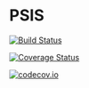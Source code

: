 # PSIS

[![Build Status](https://travis-ci.org/alvaro1101/PSIS.jl.svg?branch=master)](https://travis-ci.org/alvaro1101/PSIS.jl)

[![Coverage Status](https://coveralls.io/repos/alvaro1101/PSIS.jl/badge.svg?branch=master&service=github)](https://coveralls.io/github/alvaro1101/PSIS.jl?branch=master)

[![codecov.io](http://codecov.io/github/alvaro1101/PSIS.jl/coverage.svg?branch=master)](http://codecov.io/github/alvaro1101/PSIS.jl?branch=master)
